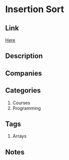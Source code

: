 # Insertion Sort

## Link

[Here](https://www.interviewbit.com/courses/programming/topics/arrays/)

## Description

## Companies

## Categories

1. Courses
1. Programming

## Tags

1. Arrays

## Notes